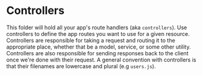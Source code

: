# Controllers

This folder will hold all your app's route handlers (aka `controllers`). Use controllers to define the app routes you want to use for a given resource. Controllers are responsible for taking a request and routing it to the appropriate place, whether that be a model, service, or some other utility. Controllers are also responsible for sending responses back to the client once we're done with their request.  A general convention with controllers is that their filenames are lowercase and plural (e.g `users.js`).
